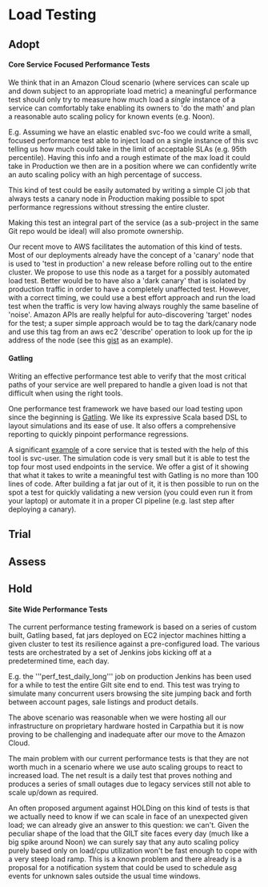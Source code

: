 # Load Testing

## Adopt

#### Core Service Focused Performance Tests

We think that in an Amazon Cloud scenario (where services can scale up
and down subject to an appropriate load metric) a meaningful
performance test should only try to measure how much load a *single*
instance of a service can comfortably take enabling its owners to 'do
the math' and plan a reasonable auto scaling policy for known events
(e.g. Noon).

E.g. Assuming we have an elastic enabled svc-foo we could write a
small, focused performance test able to inject load on a single
instance of this svc telling us how much could take in the limit of
acceptable SLAs (e.g. 95th percentile). Having this info and a rough
estimate of the max load it could take in Production we then are in a
position where we can confidently write an auto scaling policy with an
high percentage of success.

This kind of test could be easily automated by writing a simple CI job
that always tests a canary node in Production making possible to spot
performance regressions without stressing the entire cluster.

Making this test an integral part of the service (as a sub-project in
the same Git repo would be ideal) will also promote ownership.

Our recent move to AWS facilitates the automation of this kind of
tests. Most of our deployments already have the concept of a 'canary'
node that is used to 'test in production' a new release before rolling
out to the entire cluster. We propose to use this node as a target for
a possibly automated load test. Better would be to have also a 'dark
canary' that is isolated by production traffic in order to have a
completely unaffected test. However, with a correct timing, we could
use a best effort approach and run the load test when the traffic is
very low having always roughly the same baseline of 'noise'. Amazon
APIs are really helpful for auto-discovering 'target' nodes for the
test; a super simple approach would be to tag the dark/canary node and
use this tag from an aws ec2 'describe' operation to look up for the
ip address of the node (see this
[gist](https://gist.github.com/umatrangolo/cf17f4f463cdd9efd33894fc60eb29de)
as an example).

#### Gatling

Writing an effective performance test able to verify that the most
critical paths of your service are well prepared to handle a given
load is not that difficult when using the right tools.

One performance test framework we have based our load testing upon
since the beginning is [Gatling](http://gatling.io/). We like its
expressive Scala based DSL to layout simulations and its ease of
use. It also offers a comprehensive reporting to quickly pinpoint
performance regressions.

A significant
[example](https://gist.github.com/umatrangolo/3cd6a16c322ece72a58831a10ea9bbfa)
of a core service that is tested with the help of this tool is
svc-user. The simulation code is very small but it is able to test the
top four most used endpoints in the service. We offer a gist of it
showing that what it takes to write a meaningful test with Gatling is
no more than 100 lines of code. After building a fat jar out of it, it
is then possible to run on the spot a test for quickly validating a
new version (you could even run it from your laptop) or automate it in
a proper CI pipeline (e.g. last step after deploying a canary).

## Trial

## Assess

## Hold

#### Site Wide Performance Tests

The current performance testing framework is based on a series of
custom built, Gatling based, fat jars deployed on EC2 injector
machines hitting a given cluster to test its resilience against a
pre-configured load. The various tests are orchestrated by a set of
Jenkins jobs kicking off at a predetermined time, each day.

E.g. the '''perf_test_daily_long''' job on production Jenkins has been
used for a while to test the entire Gilt site end to end. This test
was trying to simulate many concurrent users browsing the site jumping
back and forth between account pages, sale listings and product
details.

The above scenario was reasonable when we were hosting all our
infrastructure on proprietary hardware hosted in Carpathia but it is
now proving to be challenging and inadequate after our move to the
Amazon Cloud.

The main problem with our current performance tests is that they are
not worth much in a scenario where we use auto scaling groups to react
to increased load. The net result is a daily test that proves nothing
and produces a series of small outages due to legacy services still
not able to scale up/down as required.

An often proposed argument against HOLDing on this kind of tests is
that we actually need to know if we can scale in face of an unexpected
given load; we can already give an answer to this question: we
can't. Given the peculiar shape of the load that the GILT site faces
every day (much like a big spike around Noon) we can surely say that
any auto scaling policy purely based only on load/cpu utilization
won't be fast enough to cope with a very steep load ramp. This is a
known problem and there already is a proposal for a notification
system that could be used to schedule asg events for unknown sales
outside the usual time windows.

